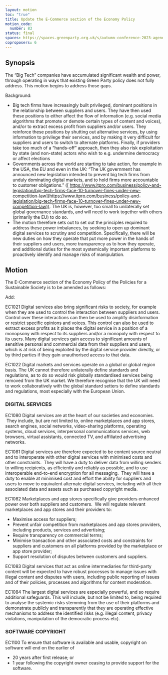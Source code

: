 ```yaml
---
layout: motion
toc: "true"
title: Update the E-Commerce section of the Economy Policy
motion_code:
  number: 83
status: final
spaces: https://spaces.greenparty.org.uk/s/autumn-conference-2023-agenda-forum/post/post/view?id=11175
coproposers: 6
---
```

## Synopsis

The “Big Tech” companies have accumulated significant wealth and power, through operating in ways that existing Green Party policy does not fully address. This motion begins to address those gaps.

Background:

* Big tech firms have increasingly built privileged, dominant positions in the relationship between suppliers and users. They have then used these positions to either affect the flow of information (e.g. social media algorithms that promote or demote certain types of content and voices), and/or to extract excess profit from suppliers and/or users. They reinforce these positions by shutting out alternative services, by using information to privilege their services, and by making it very difficult for suppliers and users to switch to alternate platforms. Finally, if providers take too much of a “hands-off” approach, then they also risk exploitation by state (and non-state) actors who wish to e.g. undermine democracy or affect elections
* Governments across the world are starting to take action, for example in the USA, the EU and even in the UK: “The UK government has announced new legislation intended to prevent big tech firms from unduly dominating digital markets, and to hold firms more accountable to customer obligations.” ([ https://www.itpro.com/business/policy-and-legislation/big-tech-firms-face-10-turnover-fines-under-new-competition-law](https://www.itpro.com/business/policy-and-legislation/big-tech-firms-face-10-turnover-fines-under-new-competition-law)). The UK is, however, too small to unilaterally set global governance standards, and will need to work together with others (primarily the EU) to do so.
* The motion therefore sets out to set out the principles required to address these power imbalances, by seeking to open up dominant digital services to scrutiny and competition. Specifically, there will be new duties on how they operate that put more power in the hands of their suppliers and users, more transparency as to how they operate, and additional duties for the most systemically important platforms to proactively identify and manage risks of manipulation.

## Motion

The E-Commerce section of the Economy Policy of the Policies for a Sustainable Society is to be amended as follows:

Add:

EC1021 Digital services also bring significant risks to society, for example when they are used to control the interaction between suppliers and users. Control over these interactions can then be used to amplify disinformation or restrict specific opinions and voices. This control can also be used to extract excess profits as it places the digital service in a position of a monopsony with respect to its suppliers and/or a monopoly with respect to its users. Many digital services gain access to significant amounts of sensitive personal and commercial data from their suppliers and users, which is at risk of being exploited by the digital service provider directly, or by third parties if they gain unauthorised access to that data.

EC1022 Digital markets and services operate on a global or global region basis. The UK cannot therefore unilaterally define standards and regulations, as to do so would risk globally standardised services being removed from the UK market. We therefore recognise that the UK will need to work collaboratively with the global standard setters to define standards and regulations, most especially with the European Union.

### DIGITAL SERVICES

EC1080 Digital services are at the heart of our societies and economies.   They include, but are not limited to, online marketplaces and app stores, search engines, social networks, video-sharing platforms, operating systems, cloud services, interpersonal communications services, web browsers, virtual assistants, connected TV, and affiliated advertising networks.

EC1081 Digital services are therefore expected to be content source neutral and to interoperate with other digital services with minimised costs and other constraints.  They will have a duty to deliver data from willing senders to willing recipients, as efficiently and reliably as possible, and to use interoperable end-to-end encryption for all messaging.  They will have a duty to enable at minimised cost and effort the ability for suppliers and users to move to equivalent alternate digital services, including with all their associated data and assets such as purchased copyright media.

EC1082 Marketplaces and app stores specifically give providers enhanced power over both suppliers and customers.  We will regulate relevant marketplaces and app stores and their providers to:

* Maximise access for suppliers;
* Prevent unfair competition from marketplaces and app stores providers, including products, services and advertising;
* Require transparency on commercial terms;
* Minimise transaction and other associated costs and constraints for suppliers and customers on all platforms provided by the marketplace or app store provider;
* Support resolution of disputes between customers and suppliers.

EC1083 Digital services that act as online intermediaries for third-party content will be expected to have robust processes to manage issues with illegal content and disputes with users, including public reporting of issues and of their policies, processes and algorithms for content moderation.

EC1084 The largest digital services are especially powerful, and so require additional safeguards. This will include, but not be limited to, being required to analyse the systemic risks stemming from the use of their platforms and demonstrate publicly and transparently that they are operating effective mechanisms to address the identified risks (e.g. illegal content, privacy violations, manipulation of the democratic process etc).

### SOFTWARE COPYRIGHT

EC1100 To ensure that software is available and usable, copyright on software will end on the earlier of

* 20 years after first release; or
* 1 year following the copyright owner ceasing to provide support for the software.